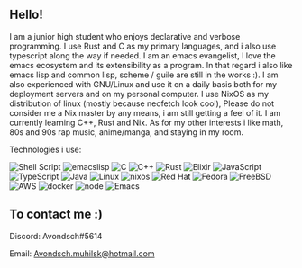## Hello!

I am a junior high student who enjoys declarative and verbose programming. I use Rust and C as my primary languages, and i also use typescript along the way if needed. I am an emacs evangelist, I love the emacs ecosystem and its extensibility as a program. In that regard i also like emacs lisp and common lisp, scheme / guile are still in the works :). I am also experienced with GNU/Linux and use it on a daily basis both for my deployment servers and on my personal computer. I use NixOS as my distribution of linux (mostly because neofetch look cool), Please do not consider me a Nix master by any means, i am still getting a feel of it. I am currently learning C++, Rust and Nix.  As for my other interests i like math, 80s and 90s rap music, anime/manga, and staying in my room. 

Technologies i use:

![Shell Script](https://img.shields.io/badge/shell_script-%23121011.svg?style=for-the-badge&logo=gnu-bash&logoColor=white)
![emacslisp](https://img.shields.io/badge/emacslisp-5e5086?style=for-the-badge&logo=lisp&logoColor=white)
![C](https://img.shields.io/badge/c-%2300599C.svg?style=for-the-badge&logo=c&logoColor=white)
![C++](https://img.shields.io/badge/c++-%2300599C.svg?style=for-the-badge&logo=c%2B%2B&logoColor=white)
![Rust](https://img.shields.io/badge/rust-%23000000.svg?style=for-the-badge&logo=rust&logoColor=white)
![Elixir](https://img.shields.io/badge/elixir-%234B275F.svg?style=for-the-badge&logo=elixir&logoColor=white)
![JavaScript](https://img.shields.io/badge/javascript-%23323330.svg?style=for-the-badge&logo=javascript&logoColor=%23F7DF1E)
![TypeScript](https://img.shields.io/badge/typescript-%23007ACC.svg?style=for-the-badge&logo=typescript&logoColor=white)
![Java](https://img.shields.io/badge/java-%23ED8B00.svg?style=for-the-badge&logo=java&logoColor=white)
![Linux](https://img.shields.io/badge/Linux-FCC624?style=for-the-badge&logo=linux&logoColor=black)
![nixos](https://img.shields.io/badge/NixOS-5277C3?style=for-the-badge&logo=nixos&logoColor=white)
![Red Hat](https://img.shields.io/badge/Red%20Hat-EE0000?style=for-the-badge&logo=redhat&logoColor=white)
![Fedora](https://img.shields.io/badge/Fedora-294172?style=for-the-badge&logo=fedora&logoColor=white)
![FreeBSD](https://img.shields.io/badge/-FreeBSD-%23870000?style=for-the-badge&logo=freebsd&logoColor=white)
![AWS](https://img.shields.io/badge/Amazon_AWS-FF9900?style=for-the-badge&logo=amazonaws&logoColor=white)
![docker](https://img.shields.io/badge/Docker-2CA5E0?style=for-the-badge&logo=docker&logoColor=white)
![node](https://img.shields.io/badge/Node.js-339933?style=for-the-badge&logo=nodedotjs&logoColor=white)
![Emacs](https://img.shields.io/badge/Emacs-%237F5AB6.svg?&style=for-the-badge&logo=gnu-emacs&logoColor=white)

## To contact me :)
Discord: Avondsch#5614

Email: Avondsch.muhilsk@hotmail.com
